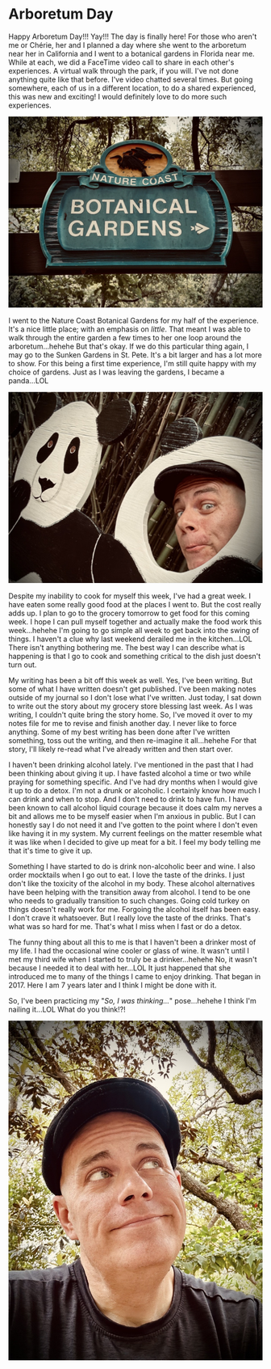 # Arboretum Day

Happy Arboretum Day!!! Yay!!! The day is finally here! For those who aren't me or Chérie, her and I planned a day where she went to the arboretum near her in California and I went to a botanical gardens in Florida near me. While at each, we did a FaceTime video call to share in each other's experiences. A virtual walk through the park, if you will. I've not done anything quite like that before. I've video chatted several times. But going somewhere, each of us in a different location, to do a shared experienced, this was new and exciting! I would definitely love to do more such experiences.

![Sign for Nature Coast Botanical Gardens](./img/IMG_6155.jpeg)

I went to the Nature Coast Botanical Gardens for my half of the experience. It's a nice little place; with an emphasis on *little*. That meant I was able to walk through the entire garden a few times to her one loop around the arboretum...hehehe But that's okay. If we do this particular thing again, I may go to the Sunken Gardens in St. Pete. It's a bit larger and has a lot more to show. For this being a first time experience, I'm still quite happy with my choice of gardens. Just as I was leaving the gardens, I became a panda...LOL

![Selfie with a panda photo op cutout](./img/IMG_6164.jpeg)

Despite my inability to cook for myself this week, I've had a great week. I have eaten some really good food at the places I went to. But the cost really adds up. I plan to go to the grocery tomorrow to get food for this coming week. I hope I can pull myself together and actually make the food work this week...hehehe I'm going to go simple all week to get back into the swing of things. I haven't a clue why last weekend derailed me in the kitchen...LOL There isn't anything bothering me. The best way I can describe what is happening is that I go to cook and something critical to the dish just doesn't turn out.

My writing has been a bit off this week as well. Yes, I've been writing. But some of what I have written doesn't get published. I've been making notes outside of my journal so I don't lose what I've written. Just today, I sat down to write out the story about my grocery store blessing last week. As I was writing, I couldn't quite bring the story home. So, I've moved it over to my notes file for me to revise and finish another day. I never like to force anything. Some of my best writing has been done after I've written something, toss out the writing, and then re-imagine it all...hehehe For that story, I'll likely re-read what I've already written and then start over.

I haven't been drinking alcohol lately. I've mentioned in the past that I had been thinking about giving it up. I have fasted alcohol a time or two while praying for something specific. And I've had dry months when I would give it up to do a detox. I'm not a drunk or alcoholic. I certainly know how much I can drink and when to stop. And I don't need to drink to have fun. I have been known to call alcohol liquid courage because it does calm my nerves a bit and allows me to be myself easier when I'm anxious in public. But I can honestly say I do not need it and I've gotten to the point where I don't even like having it in my system. My current feelings on the matter resemble what it was like when I decided to give up meat for a bit. I feel my body telling me that it's time to give it up.

Something I have started to do is drink non-alcoholic beer and wine. I also order mocktails when I go out to eat. I love the taste of the drinks. I just don't like the toxicity of the alcohol in my body. These alcohol alternatives have been helping with the transition away from alcohol. I tend to be one who needs to gradually transition to such changes. Going cold turkey on things doesn't really work for me. Forgoing the alcohol itself has been easy. I don't crave it whatsoever. But I really love the taste of the drinks. That's what was so hard for me. That's what I miss when I fast or do a detox.

The funny thing about all this to me is that I haven't been a drinker most of my life. I had the occasional wine cooler or glass of wine. It wasn't until I met my third wife when I started to truly be a drinker...hehehe No, it wasn't because I needed it to deal with her...LOL It just happened that she introduced me to many of the things I came to enjoy drinking. That began in 2017. Here I am 7 years later and I think I might be done with it.



So, I've been practicing my "*So, I was thinking...*" pose...hehehe I think I'm nailing it...LOL What do you think!?!

![Selfie looking up and off into the distance](./img/IMG_6157.jpeg)